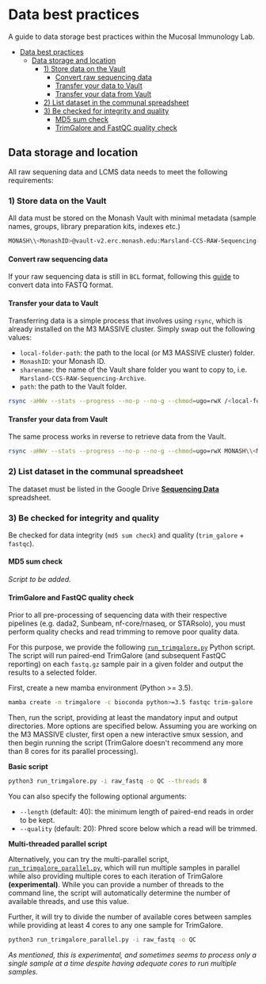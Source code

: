 # Data best practices

A guide to data storage best practices within the Mucosal Immunology Lab.

- [Data best practices](#data-best-practices)
  - [Data storage and location](#data-storage-and-location)
    - [1) Store data on the Vault](#1-store-data-on-the-vault)
      - [Convert raw sequencing data](#convert-raw-sequencing-data)
      - [Transfer your data to Vault](#transfer-your-data-to-vault)
      - [Transfer your data from Vault](#transfer-your-data-from-vault)
    - [2) List dataset in the communal spreadsheet](#2-list-dataset-in-the-communal-spreadsheet)
    - [3) Be checked for integrity and quality](#3-be-checked-for-integrity-and-quality)
      - [MD5 sum check](#md5-sum-check)
      - [TrimGalore and FastQC quality check](#trimgalore-and-fastqc-quality-check)


## Data storage and location

All raw sequening data and LCMS data needs to meet the following requirements:

### 1) Store data on the Vault

All data must be stored on the Monash Vault with minimal metadata (sample names, groups, library preparation kits, indexes etc.)

```bash
MONASH\\<MonashID>@vault-v2.erc.monash.edu:Marsland-CCS-RAW-Sequencing-Archive/vault/
```

#### Convert raw sequencing data

If your raw sequencing data is still in `BCL` format, following this [guide](https://github.com/mucosal-immunology-lab/microbiome-analysis/wiki/shotgun-preprocess) to convert data into FASTQ format.

#### Transfer your data to Vault

Transferring data is a simple process that involves using `rsync`, which is already installed on the M3 MASSIVE cluster. Simply swap out the following values:

* `local-folder-path`: the path to the local (or M3 MASSIVE cluster) folder.
* `MonashID`: your Monash ID.
* `sharename`: the name of the Vault share folder you want to copy to, i.e. `Marsland-CCS-RAW-Sequencing-Archive`.
* `path`: the path to the Vault folder.

```bash
rsync -aHWv --stats --progress --no-p --no-g --chmod=ugo=rwX /<local-folder-path>/ MONASH\\<MonashID>@vault-v2.erc.monash.edu:<sharename>/vault/<path>
```

#### Transfer your data from Vault

The same process works in reverse to retrieve data from the Vault.

```bash
rsync -aHWv --stats --progress --no-p --no-g --chmod=ugo=rwX MONASH\\<MonashID>@vault-v2.erc.monash.edu:<sharename>/vault/<path> /<local-folder-path>/
```

### 2) List dataset in the communal spreadsheet

The dataset must be listed in the Google Drive [**Sequencing Data**](https://docs.google.com/spreadsheets/d/1bKI-RgzfuWd-3C4_xZPCM-YlK7k0Fzn5/edit?usp=sharing&ouid=105349381251392029405&rtpof=true&sd=true) spreadsheet.

### 3) Be checked for integrity and quality

Be checked for data integrity (`md5 sum check`) and quality (`trim_galore` + `fastqc`).

#### MD5 sum check

*Script to be added.*

#### TrimGalore and FastQC quality check

Prior to all pre-processing of sequencing data with their respective pipelines (e.g. dada2, Sunbeam, nf-core/rnaseq, or STARsolo), you must perform quality checks and read trimming to remove poor quality data.

For this purpose, we provide the following [`run_trimgalore.py`](./run_trimgalore.py) Python script. The script will run paired-end TrimGalore (and subsequent FastQC reporting) on each `fastq.gz` sample pair in a given folder and output the results to a selected folder.

First, create a new mamba environment (Python >= 3.5).

```bash
mamba create -n trimgalore -c bioconda python>=3.5 fastqc trim-galore
```

Then, run the script, providing at least the mandatory input and output directories. More options are specified below. Assuming you are working on the M3 MASSIVE cluster, first open a new interactive smux session, and then begin running the script (TrimGalore doesn't recommend any more than 8 cores for its parallel processing).

**Basic script**

```bash
python3 run_trimgalore.py -i raw_fastq -o QC --threads 8
```

You can also specify the following optional arguments:

* `--length` (default: 40): the minimum length of paired-end reads in order to be kept.
* `--quality` (default: 20): Phred score below which a read will be trimmed.

**Multi-threaded parallel script**

Alternatively, you can try the multi-parallel script, [`run_trimgalore_parallel.py`](./run_trimgalore_parallel.py), which will run multiple samples in parallel while also providing multiple cores to each iteration of TrimGalore **(experimental)**. While you can provide a number of threads to the command line, the script will automatically determine the number of available threads, and use this value.

Further, it will try to divide the number of available cores between samples while providing at least 4 cores to any one sample for TrimGalore.

```bash
python3 run_trimgalore_parallel.py -i raw_fastq -o QC
```

*As mentioned, this is experimental, and sometimes seems to process only a single sample at a time despite having adequate cores to run multiple samples.*